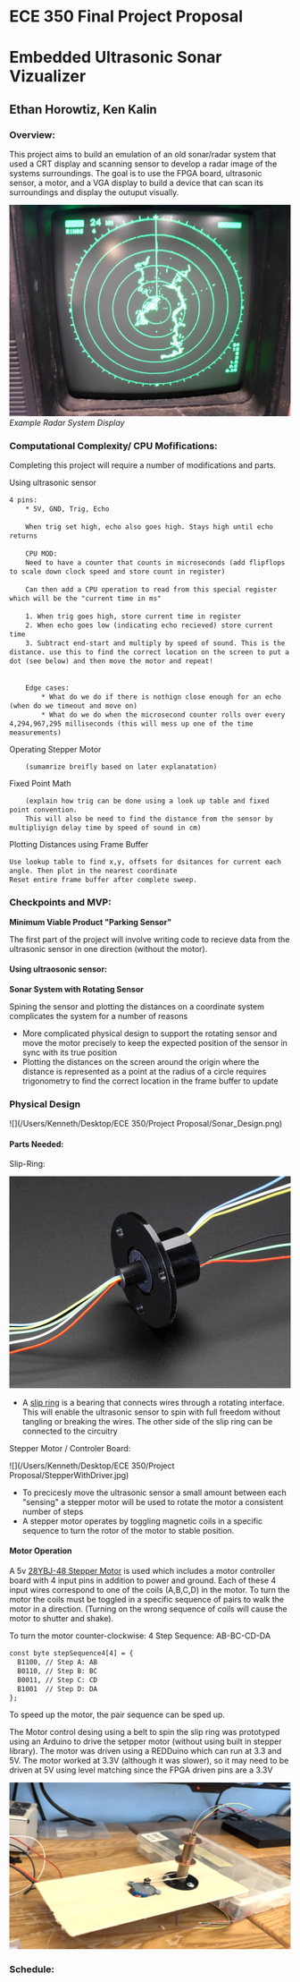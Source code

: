 # ECE 350 Final Project Proposal
# Embedded Ultrasonic Sonar Vizualizer
## Ethan Horowtiz, Ken Kalin

### Overview:

This project aims to build an emulation of an old sonar/radar system that used a CRT display and scanning sensor to develop a radar image of the systems surroundings. The goal is to use the FPGA board, ultrasonic sensor, a motor, and a VGA display to build a device that can scan its surroundings and display the outuput visually.

![](SAM_4299.jpg)
*Example Radar System Display*



### Computational Complexity/ CPU Mofifications:

Completing this project will require a number of modifications and parts.

Using ultrasonic sensor

	4 pins:
		* 5V, GND, Trig, Echo

		When trig set high, echo also goes high. Stays high until echo returns
		
		CPU MOD:
		Need to have a counter that counts in microseconds (add flipflops to scale down clock speed and store count in register)
		
		Can then add a CPU operation to read from this special register which will be the "current time in ms"
		
		1. When trig goes high, store current time in register
		2. When echo goes low (indicating echo recieved) store current time
		3. Subtract end-start and multiply by speed of sound. This is the distance. use this to find the correct location on the screen to put a dot (see below) and then move the motor and repeat!

		
		Edge cases:
			* What do we do if there is nothign close enough for an echo (when do we timeout and move on)
			* What do we do when the microsecond counter rolls over every 4,294,967,295 milliseconds (this will mess up one of the time measurements)

Operating Stepper Motor

		(sumamrize breifly based on later explanatation)


Fixed Point Math

		(explain how trig can be done using a look up table and fixed point convention.
		This will also be need to find the distance from the sensor by multipliyign delay time by speed of sound in cm)

Plotting Distances using Frame Buffer

	Use lookup table to find x,y, offsets for dsitances for current each angle. Then plot in the nearest coordinate
	Reset entire frame buffer after complete sweep.




### Checkpoints and MVP:



**Minimum Viable Product "Parking Sensor"**

The first part of the project will involve writing code to recieve data from the ultrasonic sensor in one direction (without the motor). 

#### Using ultraosonic sensor:



**Sonar System with Rotating Sensor**

Spining the sensor and plotting the distances on a coordinate system complicates the system for a number of reasons

* More complicated physical design to support the rotating sensor and move the motor precisely to keep the expected position of the sensor in sync with its true position
* Plotting the distances on the screen around the origin where the distance is represented as a point at the radius of a circle requires trigonometry to find the correct location in the frame buffer to update



### Physical Design

![](/Users/Kenneth/Desktop/ECE 350/Project Proposal/Sonar_Design.png)

#### Parts Needed:


Slip-Ring:

![](slip_ring.jpg)

* A [slip ring](https://www.adafruit.com/product/736 ) is a bearing that connects wires through a rotating interface. This will enable the ultrasonic sensor to spin with full freedom without tangling or breaking the wires. The other side of the slip ring can be connected to the circuitry

Stepper Motor / Controler Board:

![](/Users/Kenneth/Desktop/ECE 350/Project Proposal/StepperWithDriver.jpg)

* To precicesly move the ultrasonic sensor a small amount between each "sensing" a stepper motor will be used to rotate the motor a consistent number of steps
* A stepper motor operates by toggling magnetic coils in a specific sequence to turn the rotor of the motor to stable position.


#### Motor Operation

A 5v [28YBJ-48 Stepper Motor](https://arduinoinfo.mywikis.net/wiki/SmallSteppers) is used which includes a motor controller board with 4 input pins in addition to power and ground. Each of these 4 input wires correspond to one of the coils (A,B,C,D) in the motor. To turn the motor the coils must be toggled in a specific sequence of pairs to walk the motor in a direction. (Turning on the wrong sequence of coils will cause the motor to shutter and shake).

To turn the motor counter-clockwise:
4 Step Sequence: AB-BC-CD-DA

```
const byte stepSequence4[4] = {
  B1100, // Step A: AB
  B0110, // Step B: BC
  B0011, // Step C: CD
  B1001  // Step D: DA
};
```

To speed up the motor, the pair sequence can be sped up. 


The Motor control desing using a belt to spin the slip ring was prototyped using an Arduino to drive the setpper motor (without using built in stepper library). The motor was driven using a REDDuino which can run at 3.3 and 5V. The motor worked at 3.3V (although it was slower), so it may need to be driven at 5V using level matching since the FPGA driven pins are a 3.3V

![](protomotor.png)


### Schedule:

